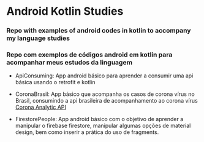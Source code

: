 # Android Kotlin Studies
### Repo with examples of android codes in kotlin to accompany my language studies  
### Repo com exemplos de códigos android em kotlin para acompanhar meus estudos da linguagem

- ApiConsuming: App android básico para aprender a consumir uma api básica usando o retrofit e kotlin

- CoronaBrasil: App básico que acompanha os casos de corona vírus no Brasil, consumindo a api brasileira de acompanhamento ao corona vírus <a href="https://github.com/rodrilima/corona-analytic-api"> Corona Analytic API </a>

- FirestorePeople: App android básico com o objetivo de aprender a manipular o firebase firestore, manipular algumas opções de material design, bem como inserir a prática do uso de fragments.
